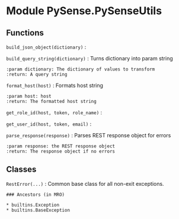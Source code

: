 Module PySense.PySenseUtils
===========================

Functions
---------

    
`build_json_object(dictionary)`
:   

    
`build_query_string(dictionary)`
:   Turns dictionary into param string
    
    :param dictionary: The dictionary of values to transform
    :return: A query string

    
`format_host(host)`
:   Formats host string
    
    :param host: host
    :return: The formatted host string

    
`get_role_id(host, token, role_name)`
:   

    
`get_user_id(host, token, email)`
:   

    
`parse_response(response)`
:   Parses REST response object for errors
    
    :param response: the REST response object
    :return: The response object if no errors

Classes
-------

`RestError(...)`
:   Common base class for all non-exit exceptions.

    ### Ancestors (in MRO)

    * builtins.Exception
    * builtins.BaseException